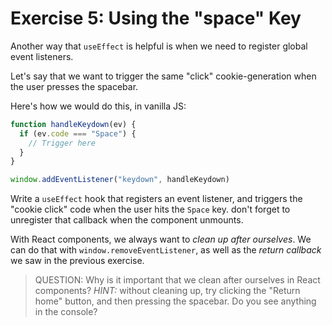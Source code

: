 # Exercise 5: Using the "space" Key

Another way that `useEffect` is helpful is when we need to register global event listeners.

Let's say that we want to trigger the same "click" cookie-generation when the user presses the spacebar.

Here's how we would do this, in vanilla JS:

```js
function handleKeydown(ev) {
  if (ev.code === "Space") {
    // Trigger here
  }
}

window.addEventListener("keydown", handleKeydown)
```

Write a `useEffect` hook that registers an event listener, and triggers the "cookie click" code when the user hits the `Space` key. don't forget to unregister that callback when the component unmounts.

With React components, we always want to _clean up after ourselves_. We can do that with `window.removeEventListener`, as well as the _return callback_ we saw in the previous exercise.

> QUESTION: Why is it important that we clean after ourselves in React components? _HINT:_ without cleaning up, try clicking the "Return home" button, and then pressing the spacebar. Do you see anything in the console?
